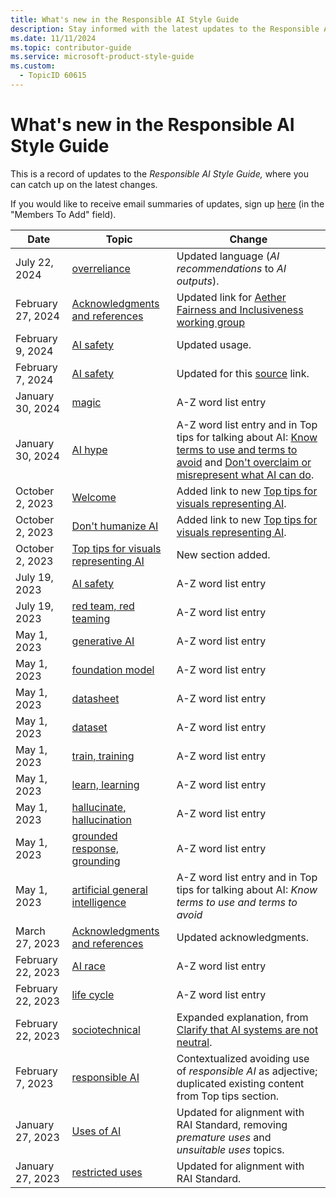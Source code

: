 ```yaml
---
title: What's new in the Responsible AI Style Guide
description: Stay informed with the latest updates to the Responsible AI Style Guide. Discover recent changes, enhancements, and new entries to ensure your writing aligns with the most current guidelines. Sign up for email summaries to keep up-to-date.
ms.date: 11/11/2024
ms.topic: contributor-guide
ms.service: microsoft-product-style-guide
ms.custom:
  - TopicID 60615
---
```



# What's new in the Responsible AI Style Guide

This is a record of updates to the *Responsible AI Style Guide,* where you can catch up on the latest changes.  

If you would like to receive email summaries of updates, sign up [here](https://idweb.microsoft.com/IdentityManagement/aspx/groups/MyDLs.aspx?popupFromClipboard=https%3A%2F%2Fidweb.microsoft.com%2Fidentitymanagement%2Faspx%2FGroups%2FEditGroup.aspx%3Fid%3D1a0f9360-e03c-4c02-a3ca-4a11676fc03b%26UOCInitialTabName%3DGroupingMembers) (in the "Members To Add" field).

| Date           | Topic                                                                                      | Change                                                                                                                                                                                                 |
|----------------|--------------------------------------------------------------------------------------------|--------------------------------------------------------------------------------------------------------------------------------------------------------------------------------------------------------|
| July 22, 2024  | [overreliance](~\responsible-ai-style-guide\a-z-word-list\o\overreliance.md) | Updated language (*AI recommendations* to *AI outputs*).                                                                                                                                               |
| February 27, 2024 | [Acknowledgments and references](~\responsible-ai-style-guide\welcome\acknowledgments-and-references.md) | Updated link for [Aether Fairness and Inclusiveness working group](https://microsoft.sharepoint.com/sites/Aether/SitePages/Fairness-and-Inclusiveness.aspx)                                           |
| February 9, 2024  | [AI safety](~\responsible-ai-style-guide\a-z-word-list\a\ai-safety.md) | Updated usage.                                                                                                                                                                                         |
| February 7, 2024  | [AI safety](~\responsible-ai-style-guide\a-z-word-list\a\ai-safety.md) | Updated for this [source](https://globalprioritiesinstitute.org/wp-content/uploads/The-Case-for-Strong-Longtermism-GPI-Working-Paper-June-2021-2-2.pdf) link.                                          |
| January 30, 2024  | [magic](~\responsible-ai-style-guide\a-z-word-list\m\magic.md)    | A-Z word list entry                                                                                                                                                                                    |
| January 30, 2024  | [AI hype](~\responsible-ai-style-guide\a-z-word-list\a\ai-hype.md)  | A-Z word list entry and in Top tips for talking about AI: [Know terms to use and terms to avoid](~\responsible-ai-style-guide\top-tips\know-terms-to-use-and-terms-to-avoid.md) and [Don't overclaim or misrepresent what AI can do](~\responsible-ai-style-guide\top-tips\dont-overclaim-or-misrepresent-what-ai-can-do.md). |
| October 2, 2023   | [Welcome](~\responsible-ai-style-guide\welcome\welcome.md)  | Added link to new [Top tips for visuals representing AI](~\responsible-ai-style-guide\top-tips-for-visuals-representing-ai.md).                                                                |
| October 2, 2023   | [Don't humanize AI](~\responsible-ai-style-guide\top-tips\dont-humanize-ai.md) | Added link to new [Top tips for visuals representing AI](~\responsible-ai-style-guide\top-tips-for-visuals-representing-ai.md).                                                                |
| October 2, 2023   | [Top tips for visuals representing AI](~\responsible-ai-style-guide\top-tips-for-visuals-representing-ai.md) | New section added.                                                                                                                                                                                     |
| July 19, 2023     | [AI safety](~\responsible-ai-style-guide\a-z-word-list\a\ai-safety.md) | A-Z word list entry                                                                                                                                                                                    |
| July 19, 2023     | [red team, red teaming](~\responsible-ai-style-guide\a-z-word-list\r\red-team-red-teaming.md) | A-Z word list entry                                                                                                                                                                                    |
| May 1, 2023       | [generative AI](~\responsible-ai-style-guide\a-z-word-list\g\generative-ai.md) | A-Z word list entry                                                                                                                                                                                    |
| May 1, 2023       | [foundation model](~\responsible-ai-style-guide\a-z-word-list\f\foundation-model.md) | A-Z word list entry                                                                                                                                                                                    |
| May 1, 2023       | [datasheet](~\responsible-ai-style-guide\a-z-word-list\d\datasheet.md) | A-Z word list entry                                                                                                                                                                                    |
| May 1, 2023       | [dataset](~\responsible-ai-style-guide\a-z-word-list\d\dataset.md)  | A-Z word list entry                                                                                                                                                                                    |
| May 1, 2023       | [train, training](~\responsible-ai-style-guide\a-z-word-list\t\train-training.md) | A-Z word list entry                                                                                                                                                                                    |
| May 1, 2023       | [learn, learning](~\responsible-ai-style-guide\a-z-word-list\l\learn-learning.md) | A-Z word list entry                                                                                                                                                                                    |
| May 1, 2023       | [hallucinate, hallucination](~\responsible-ai-style-guide\a-z-word-list\h\hallucinate-hallucination.md) | A-Z word list entry                                                                                                                                                                                    |
| May 1, 2023       | [grounded response, grounding](~\responsible-ai-style-guide\a-z-word-list\g\grounded-response-grounding.md) | A-Z word list entry                                                                                                                                                                                    |
| May 1, 2023       | [artificial general intelligence](~\responsible-ai-style-guide\a-z-word-list\a\artificial-general-intelligence-agi.md) | A-Z word list entry and in Top tips for talking about AI: *Know terms to use and* *terms* *to avoid*                                                                                                   |
| March 27, 2023    | [Acknowledgments and references](~\responsible-ai-style-guide\welcome\acknowledgments-and-references.md) | Updated acknowledgments.                                                                                                                                                                               |
| February 22, 2023 | [AI race](~\responsible-ai-style-guide\a-z-word-list\a\ai-race.md)  | A-Z word list entry                                                                                                                                                                                    |
| February 22, 2023 | [life cycle](~\responsible-ai-style-guide\a-z-word-list\a\ai-development-and-deployment-life-cycle.md) | A-Z word list entry                                                                                                                                                                                    |
| February 22, 2023 | [sociotechnical](~\responsible-ai-style-guide\a-z-word-list\s\sociotechnical.md) | Expanded explanation, from [Clarify that AI systems are not neutral](~\responsible-ai-style-guide\top-tips\clarify-that-ai-systems-are-not-neutral.md).                                                     |
| February 7, 2023  | [responsible AI](~\responsible-ai-style-guide\a-z-word-list\r\responsible-ai.md) | Contextualized avoiding use of *responsible AI* as adjective; duplicated existing content from Top tips section.                                                                                       |
| January 27, 2023  | [Uses of AI](~\responsible-ai-style-guide\uses-ai-terms\uses-of-aiterms-for-categories-of-ai-use.md) | Updated for alignment with RAI Standard, removing *premature uses* and *unsuitable uses* topics.                                                                                                        |
| January 27, 2023  | [restricted uses](~\responsible-ai-style-guide\uses-ai-terms\restricted-uses.md) | Updated for alignment with RAI Standard.                                                                                                                                                               |